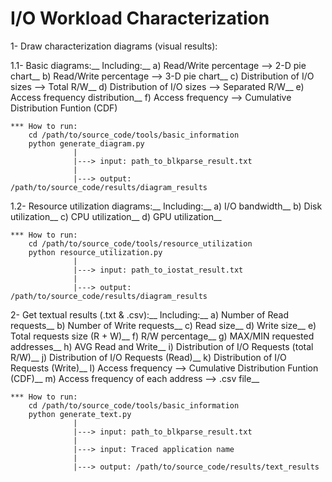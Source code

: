 # I/O Workload Characterization


1- Draw characterization diagrams (visual results):
  
  1.1- Basic diagrams:__
    Including:__
      a) Read/Write percentage --> 2-D pie chart__
      b) Read/Write percentage --> 3-D pie chart__
      c) Distribution of I/O sizes --> Total R/W__
      d) Distribution of I/O sizes --> Separated R/W__
      e) Access frequency distribution__
      f) Access frequency --> Cumulative Distribution Funtion (CDF)
      
    *** How to run:
        cd /path/to/source_code/tools/basic_information
        python generate_diagram.py
                  |
                  |---> input: path_to_blkparse_result.txt
                  |
                  |---> output: /path/to/source_code/results/diagram_results
                  
                  
  1.2- Resource utilization diagrams:__
    Including:__
      a) I/O bandwidth__
      b) Disk utilization__
      c) CPU utilization__
      d) GPU utilization__
      
    *** How to run:
        cd /path/to/source_code/tools/resource_utilization
        python resource_utilization.py
                  |
                  |---> input: path_to_iostat_result.txt
                  |
                  |---> output: /path/to/source_code/results/diagram_results  
                  
                  
2- Get textual results (.txt & .csv):__
    Including:__
      a) Number of Read requests__
      b) Number of Write requests__
      c) Read size__
      d) Write size__
      e) Total requests size (R + W)__
      f) R/W percentage__
      g) MAX/MIN requested addresses__
      h) AVG Read and Write__
      i) Distribution of I/O Requests (total R/W)__
      j) Distribution of I/O Requests (Read)__
      k) Distribution of I/O Requests (Write)__
      l) Access frequency --> Cumulative Distribution Funtion (CDF)__
      m) Access frequency of each address --> .csv file__
      
      
    *** How to run:
        cd /path/to/source_code/tools/basic_information
        python generate_text.py
                  |
                  |---> input: path_to_blkparse_result.txt
                  |
                  |---> input: Traced application name
                  |
                  |---> output: /path/to/source_code/results/text_results           
